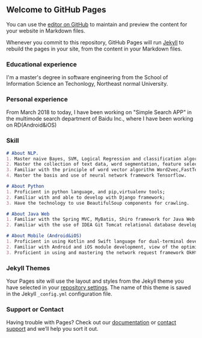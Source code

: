 ## Welcome to GitHub Pages

You can use the [editor on GitHub](https://github.com/yuzhengfei/yuzhengfei.github.io/edit/master/README.md) to maintain and preview the content for your website in Markdown files.

Whenever you commit to this repository, GitHub Pages will run [Jekyll](https://jekyllrb.com/) to rebuild the pages in your site, from the content in your Markdown files.

### Educational experience

I'm a master's degree in software engineering from the School of Information Science an Techonlogy, Northeast normal University.

### Personal experience

From March 2018 to today, I have been working on "Simple Search APP" in the multimode search department of Baidu Inc., where I have been working on RD(Android&iOS)

### Skill
```markdown
# About NLP. 
1. Master naive Bayes, SVM, Logical Regression and classification algorithms;
2. Master the collection of text data, word segmentation, feature selection and classification methods; 
3. Familiar with the principle of word vector algorithm Word2vec,FastText; grasp the basic principles of CNN,LSTM,GRU and other neural networks; 
4. Master the basis and use of neural network framework Tensorflow.

# About Python 
1. Proficient in python language, and pip,virtualenv tools; 
2. Familiar with and able to develop with Django framework; 
3. Have the technology to use BeautifulSoup components for crawling.

# About Java Web 
1. Familiar with the Spring MVC, MyBatis, Shiro framework for Java Web development; 
2. Familiar with the use of IDEA Git Tomcat relational database development environment.

# About Mobile (Android&iOS) 
1. Proficient in using Kotlin and Swift language for dual-terminal development;
2. Familiar with Android and iOS module development, view of the optimization method;
3. Proficient in using and mastering the network request framework OkHttp, picture loading framework Glide and other open source framework.

```

### Jekyll Themes

Your Pages site will use the layout and styles from the Jekyll theme you have selected in your [repository settings](https://github.com/yuzhengfei/yuzhengfei.github.io/settings). The name of this theme is saved in the Jekyll `_config.yml` configuration file.

### Support or Contact

Having trouble with Pages? Check out our [documentation](https://help.github.com/categories/github-pages-basics/) or [contact support](https://github.com/contact) and we’ll help you sort it out.
